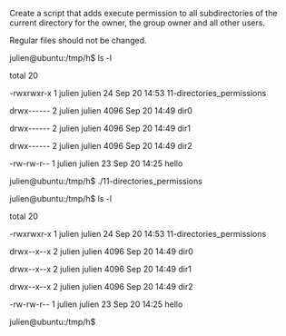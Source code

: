 Create a script that adds execute permission to all subdirectories of the current directory for the owner, the group owner and all other users.



Regular files should not be changed.



julien@ubuntu:/tmp/h$ ls -l

total 20

-rwxrwxr-x 1 julien julien   24 Sep 20 14:53 11-directories_permissions

drwx------ 2 julien julien 4096 Sep 20 14:49 dir0

drwx------ 2 julien julien 4096 Sep 20 14:49 dir1

drwx------ 2 julien julien 4096 Sep 20 14:49 dir2

-rw-rw-r-- 1 julien julien   23 Sep 20 14:25 hello

julien@ubuntu:/tmp/h$ ./11-directories_permissions 

julien@ubuntu:/tmp/h$ ls -l

total 20

-rwxrwxr-x 1 julien julien   24 Sep 20 14:53 11-directories_permissions

drwx--x--x 2 julien julien 4096 Sep 20 14:49 dir0

drwx--x--x 2 julien julien 4096 Sep 20 14:49 dir1

drwx--x--x 2 julien julien 4096 Sep 20 14:49 dir2

-rw-rw-r-- 1 julien julien   23 Sep 20 14:25 hello

julien@ubuntu:/tmp/h$ 
